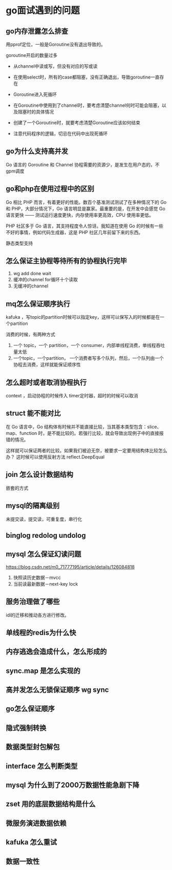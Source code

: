 # go面试遇到的问题

## go内存泄露怎么排查
用pprof定位，一般是Goroutine没有退出导致的。

goroutine开启的数量过多

- 从channel中读或写，但没有对应的写或读
- 在使用select时，所有的case都阻塞，没有正确退出，导致goroutine一直存在
- Goroutine进入死循环

- 在Goroutine中使用到了channel时，要考虑清楚channel何时可能会阻塞，以及阻塞时的具体情况
- 创建了一个Goroutine时，就要考虑清楚Goroutine应该如何结束
- 注意代码程序的逻辑，切忌在代码中出现死循环

## go为什么支持高并发
Go 语言的 Goroutine 和 Channel 
协程需要的资源少，是发生在用户态的，不
gpm调度

## go和php在使用过程中的区别
Go 相比 PHP 而言，有着更好的性能。数百个基准测试测试了在多种情况下的 Go 和 PHP，大部分情况下，Go 语言明显是赢家。最重要的是，在开发中会感觉 Go 语言更快 —— 测试运行速度更快，内存使用率更高效，CPU 使用率更低。

PHP 社区多于 Go 语言，其支持程度令人惊讶。我知道在使用 Go 的时候有一些不好的事情，例如代码生成器，这是 PHP 社区几年前留下来的东西。

静态类型支持



## 怎么保证主协程等待所有的协程执行完毕
1. wg  add done wait
2. 缓冲的channel for循环十个读取
3. 无缓冲的channel 

## mq怎么保证顺序执行
kafuka ，写topic的partition时候可以指定key，这样可以保写入的时候都是在一个partition

消费的时候，有两种方式
1. 一个 topic，一个 partition，一个 consumer，内部单线程消费，单线程吞吐量太低
2. 一个topic，一个partition，  一个消费者写多个队列，然后，一个队列由一个协程去消费，这样就能保证顺序性
   

## 怎么超时或者取消协程执行
context ，启动协程的时候传入
timer定时器，超时的时候可以取消


## struct 能不能对比
在 Go 语言中，Go 结构体有时候并不能直接比较，当其基本类型包含：slice、map、function 时，是不能比较的。若强行比较，就会导致出现例子中的直接报错的情况。

这样就可以保证两者的比较。如果我们被迫无奈，被要求一定要用结构体比较怎么办？
这时候可以使用反射方法 reflect.DeepEqual
## join 怎么设计数据结构
嵌套的方式

## mysql的隔离级别
未提交读，提交读，可重复度，串行化

## binglog redolog undolog

## mysql 怎么保证幻读问题
https://blog.csdn.net/m0_71777195/article/details/126084818

1. 快照读历史数据－mvcc
2. 当前读最新数据－next-key lock

## 服务治理做了哪些
idl的迁移和推动各方进行修改。

## 单线程的redis为什么快


## 内存逃逸会造成什么，怎么形成的
## sync.map 是怎么实现的
## 高并发怎么无锁保证顺序 wg sync
## go怎么保证顺序
## 隐式强制转换
## 数据类型封包解包
## interface 怎么判断类型

## mysql 为什么到了2000万数据性能急剧下降
## zset 用的底层数据结构是什么
## 微服务演进数据依赖
## kafuka 怎么重试
## 数据一致性

